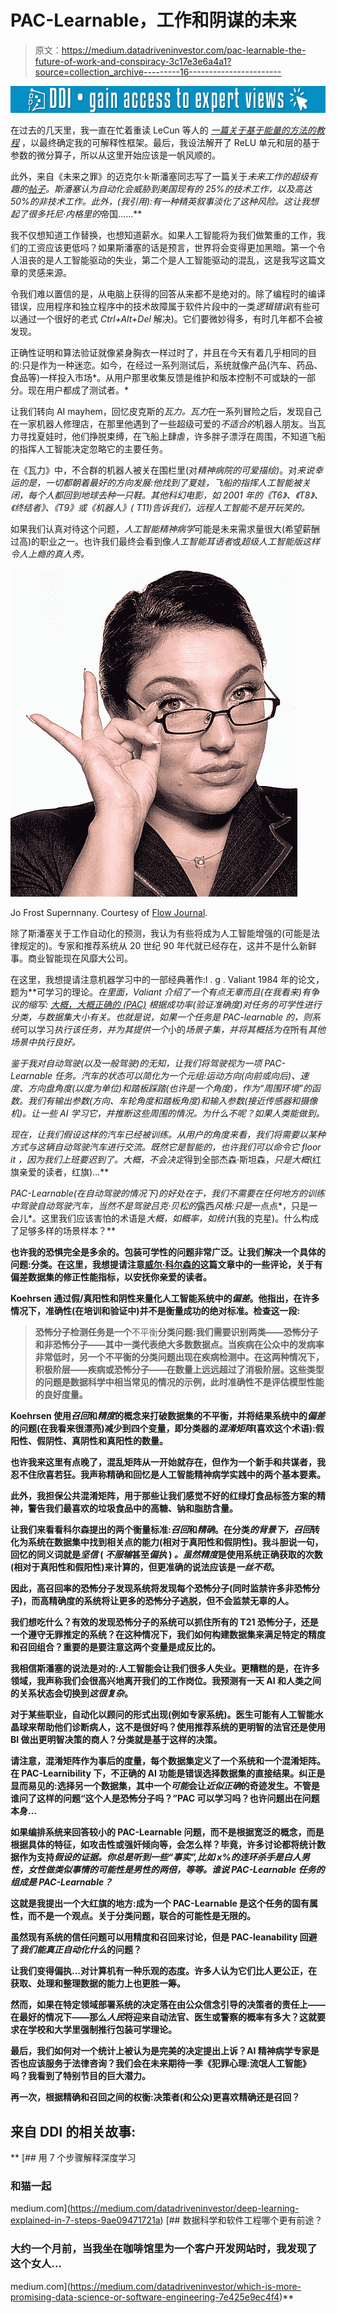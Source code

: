 # PAC-Learnable，工作和阴谋的未来

> 原文：<https://medium.datadriveninvestor.com/pac-learnable-the-future-of-work-and-conspiracy-3c17e3e6a4a1?source=collection_archive---------16----------------------->

[![](img/1e7bec8becfff8256dd1dbcd356172a8.png)](http://www.track.datadriveninvestor.com/1B9E)

在过去的几天里，我一直在忙着重读 LeCun 等人的 [*一篇关于基于能量的方法的教程*](http://yann.lecun.com/exdb/publis/pdf/lecun-06.pdf) ，以最终确定我的可解释性框架。最后，我设法解开了 ReLU 单元和层的基于参数的微分算子，所以从这里开始应该是一帆风顺的。

此外，来自《未来之罪》的迈克尔·k·斯潘塞同志写了一篇关于*未来工作的超级有趣的[帖子](https://medium.com/utopiapress/this-is-the-future-of-work-b0b05ac33baf)。斯潘塞认为自动化会威胁到美国现有的 25%的技术工作，以及高达 50%的非技术工作。此外，(我引用):*有一种精英叙事*淡化了这种风险。这让我想起了很多托尼·内格里的*帝国……**

我不仅想知道工作替换，也想知道薪水。如果人工智能将为我们做繁重的工作，我们的工资应该更低吗？如果斯潘塞的话是预言，世界将会变得更加黑暗。第一个令人沮丧的是人工智能驱动的失业，第二个是人工智能驱动的混乱，这是我写这篇文章的灵感来源。

令我们难以置信的是，从电脑上获得的回答从来都不是绝对的。除了编程时的编译错误，应用程序和独立程序中的技术故障属于软件片段中的一类*逻辑错误*(有些可以通过一个很好的老式 *Ctrl+Alt+Del* 解决)。它们要微妙得多，有时几年都不会被发现。

正确性证明和算法验证就像紧身胸衣一样过时了，并且在今天有着几乎相同的目的:只是作为一种迷恋。如今，在经过一系列测试后，系统就像产品(汽车、药品、食品等)一样投入市场*。从用户那里收集反馈是维护和版本控制不可或缺的一部分。现在用户都成了测试者。*

让我们转向 AI mayhem，回忆皮克斯的*瓦力。瓦力*在一系列冒险之后，发现自己在一家机器人修理店，在那里他遇到了一些超级可爱的*不适合的*机器人朋友。当瓦力寻找夏娃时，他们挣脱束缚，在飞船上肆虐，许多胖子漂浮在周围，不知道飞船的指挥人工智能决定忽略它的主要任务。

在《瓦力》中，不合群的机器人被关在围栏里(对*精神病院的可爱描绘)*。对*来说幸运的是，一切都朝着最好的方向发展:他找到了夏娃，飞船的指挥人工智能被关闭，每个人都回到地球去种一只鞋。其他科幻电影，如 2001 年的《T6》、《T8》、《终结者》、《T9》或《机器人》( T11)告诉我们，远程人工智能不是开玩笑的。*

如果我们认真对待这个问题，*人工智能精神病学*可能是未来需求量很大(希望薪酬过高)的职业之一。也许我们最终会看到像*人工智能耳语者*或*超级人工智能版这样令人上瘾的真人秀。*

![](img/801414a93008ca37c3c157b301878999.png)

Jo Frost Supernnany. Courtesy of [Flow Journal](https://www.flowjournal.org/2011/11/mothers-on-the-naughty-step/?print=print).

除了斯潘塞关于工作自动化的预测，我认为有些将成为人工智能增强的(可能是法律规定的)。专家和推荐系统从 20 世纪 90 年代就已经存在，这并不是什么新鲜事。商业智能现在风靡大公司。

在这里，我想提请注意机器学习中的一部经典著作:l . g . Valiant 1984 年的论文，题为[](https://people.mpi-inf.mpg.de/~mehlhorn/SeminarEvolvability/ValiantLearnable.pdf)**可学习的理论。*在里面，Valiant 介绍了一个有点无辜而且(在我看来)*有争议的*缩写: [*大概，大概正确的* (PAC)](https://en.wikipedia.org/wiki/Probably_approximately_correct_learning) 根据成功率(验证准确度)对任务的可学性进行分类，与数据集大小有关。也就是说，如果一个任务是 *PAC-learnable* 的，则系统*可以学习*执行该任务，并为其提供一个*小的*场景子集，并将其概括为在*所有*其他场景中执行良好。*

*鉴于我对自动驾驶(以及一般驾驶)的无知，让我们将驾驶视为一项 PAC-Learnable 任务。汽车的状态可以简化为一个元组:运动方向(向前或向后)、速度、方向盘角度(以度为单位)和踏板踩踏(也许是一个角度)，作为“周围环境”的函数。我们有输出参数(方向、车轮角度和踏板角度)和输入参数(接近传感器和摄像机)。让一些 AI 学习它，并推断这些周围的情况。为什么不呢？如果人类能做到。*

*现在，让我们假设这样的汽车已经被训练。从用户的角度来看，我们将需要以某种方式与这辆自动驾驶汽车进行交流。既然它是智能的，也许我们可以命令它 *floor it* ，因为我们上班要迟到了。*大概*，不会决定*得到全部杰森·斯坦森，*只是大概*(红旗亲爱的读者，红旗)…**

*PAC-Learnable(在自动驾驶的情况下)的好处在于，我们不需要在任何地方的训练中驾驶自动驾驶汽车，当然不是驾驶吕克·贝松的*露西*风格:只是*一点点*，只是一会儿*。这里我们应该害怕的术语是*大概，*如*概率，*如*统计*(我的克星)。什么构成了足够多样的场景样本？**

**也许我的恐惧完全是多余的。包装可学性的问题非常广泛。让我们解决一个具体的问题:分类。在这里，我想提请注意[威尔·科尔森](https://towardsdatascience.com/beyond-accuracy-precision-and-recall-3da06bea9f6c)[的](https://medium.com/u/e2f299e30cb9?source=post_page-----3c17e3e6a4a1--------------------------------)这篇文章中的一些评论，关于有偏差数据集的修正性能指标，以安抚你亲爱的读者。**

**Koehrsen 通过假/真阳性和阴性来量化人工智能系统中的*偏差*。他指出，在许多情况下，准确性(在培训和验证中)并不是衡量成功的绝对标准。检查这一段:**

> **恐怖分子检测任务是一个**不平衡**分类问题:我们需要识别两类——恐怖分子和非恐怖分子——其中一类代表绝大多数数据点。当疾病在公众中的发病率非常低时，另一个不平衡的分类问题出现在疾病检测中。在这两种情况下，积极阶层——疾病或恐怖分子——在数量上远远超过了消极阶层。这些类型的问题是数据科学中相当常见的情况的示例，此时准确性不是评估模型性能的良好度量。**

**Koehrsen 使用*召回*和*精度*的概念来打破数据集的不平衡，并将结果系统中的*偏差*的问题(在我看来很漂亮)减少到四个变量，即分类器的*混淆矩阵*(喜欢这个术语):假阳性、假阴性、真阴性和真阳性的数量。**

**也许我来这里有点晚了，混乱矩阵从一开始就存在，但作为一个新手和共谋者，我忍不住欣喜若狂。我声称精确和回忆是人工智能精神病学实践中的两个基本要素。**

**此外，我担保公共混淆矩阵，用于那些让我们感觉不好的红绿灯食品标签方案的精神，警告我们最喜欢的垃圾食品中的高糖、钠和脂肪含量。**

**让我们来看看科尔森提出的两个衡量标准:*召回*和*精确*。在分类*的背景下，召回*转化为系统在数据集中找到相关点的能力(相对于真阳性和假阴性)。我斗胆说一句，回忆的同义词就是*坚信* ( *不服输*甚至*偏执* ) *。*虽然*精度*是使用系统正确获取的次数(相对于真阳性和假阳性)来计算的，但更准确的说法应该是*一丝不苟*。**

**因此，高召回率的恐怖分子发现系统将发现每个恐怖分子(同时监禁许多非恐怖分子)，而高精确度的系统将让更多的恐怖分子逃脱，但不会监禁无辜的人。**

**我们想吃什么？有效的发现恐怖分子的系统可以抓住所有的 T21 恐怖分子，还是一个遵守无罪推定的系统？在这种情况下，我们如何构建数据集来满足特定的精度和召回组合？重要的是要注意这两个变量是成反比的。**

**我相信斯潘塞的说法是对的:人工智能会让我们很多人失业。更糟糕的是，在许多领域，我声称我们会很高兴地离开我们的工作岗位。我预测有一天 AI 和人类之间的关系状态会切换到*这很复杂*。**

**对于某些职业，自动化以顾问的形式出现(例如专家系统)。医生可能有人工智能水晶球来帮助他们诊断病人，这不是很好吗？使用推荐系统的更明智的法官还是使用 BI 做出更明智决策的商人？分类就是基于这样的决策。**

**请注意，混淆矩阵作为事后的度量，每个数据集定义了一个系统和一个混淆矩阵。在 PAC-Learnibility 下，不正确的 AI 功能是错误选择数据集的直接结果。纠正是显而易见的:选择另一个数据集，其中一个*可能*会让*近似正确*的奇迹发生。不管是谁问了这样的问题“这个人是恐怖分子吗？”PAC 可以学习吗？也许问题出在问题本身…**

**如果编排系统来回答较小的 PAC-Learnable 问题，而不是根据宽泛的概念，而是根据具体的特征，如攻击性或强奸倾向等，会怎么样？毕竟，许多讨论都将统计数据作为支持*假设的证据。你总是听到一些“事实”,比如 x%的连环杀手是白人男性，女性做类似事情的可能性是男性的两倍，等等。谁说 PAC-Learnable 任务的组成是 PAC-Learnable？***

**这就是我提出一个大红旗的地方:成为一个 PAC-Learnable 是这个任务的固有属性，而不是一个观点。关于分类问题，联合的可能性是无限的。**

**虽然现有系统的信任问题可以用精度和召回来讨论，但是 PAC-leanability 回避了*我们能真正自动化什么*的问题？**

**让我们变得偏执…对计算机有一种乐观的态度。许多人认为它们比人更公正，在获取、处理和整理数据的能力上也更胜一筹。**

**然而，如果在特定领域部署系统的决定落在由公众信念引导的决策者的责任上——在最好的情况下——那么*人民*将迎来自动法官、医生或警察的概率有多大？这就要求在学校和大学里强制推行包装可学理论。**

**最后，我们如何对一个统计上被认为是完美的决定提出上诉？AI 精神病学专家是否也应该服务于法律咨询？我们会在未来期待一季《犯罪心理:流氓人工智能》吗？我看到了特别节目的巨大潜力。**

**再一次，根据精确和召回之间的权衡:决策者(和公众)更喜欢精确还是召回？**

## **来自 DDI 的相关故事:**

**[](https://medium.com/datadriveninvestor/deep-learning-explained-in-7-steps-9ae09471721a) [## 用 7 个步骤解释深度学习

### 和猫一起

medium.com](https://medium.com/datadriveninvestor/deep-learning-explained-in-7-steps-9ae09471721a) [](https://medium.com/datadriveninvestor/which-is-more-promising-data-science-or-software-engineering-7e425e9ec4f4) [## 数据科学和软件工程哪个更有前途？

### 大约一个月前，当我坐在咖啡馆里为一个客户开发网站时，我发现了这个女人…

medium.com](https://medium.com/datadriveninvestor/which-is-more-promising-data-science-or-software-engineering-7e425e9ec4f4)**